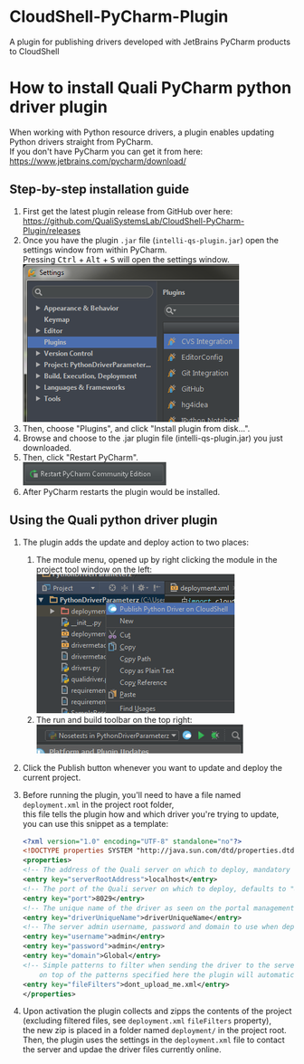 # CloudShell-PyCharm-Plugin
A plugin for publishing drivers developed with JetBrains PyCharm products to CloudShell

# How to install Quali PyCharm python driver plugin

When working with Python resource drivers, a plugin enables updating Python drivers straight from PyCharm.  
If you don't have PyCharm you can get it from here: https://www.jetbrains.com/pycharm/download/

## Step-by-step installation guide

1. First get the latest plugin release from GitHub over here:  
    https://github.com/QualiSystemsLab/CloudShell-PyCharm-Plugin/releases
2. Once you have the plugin `.jar` file (`intelli-qs-plugin.jar`) open the settings window from within PyCharm.  
    Pressing <kbd>Ctrl</kbd> + <kbd>Alt</kbd> + <kbd>S</kbd> will open the settings window.  
    ![Settings Window](/docs/images/settings_window.png)
3. Then, choose "Plugins", and click "Install plugin from disk...".  
4. Browse and choose to the .jar plugin file (intelli-qs-plugin.jar) you just downloaded.  
5. Then, click "Restart PyCharm".  
    ![Restart Button](/docs/images/restart_button.png)
6. After PyCharm restarts the plugin would be installed.

## Using the Quali python driver plugin
1. The plugin adds the update and deploy action to two places:
    1. The module menu, opened up by right clicking the module in the project tool window on the left:  
        ![Project Tool Window](/docs/images/module_menu.png)
    2. The run and build toolbar on the top right:  
        ![Runner Actions](/docs/images/build_menu.png)
2. Click the Publish button whenever you want to update and deploy the current project. 
3. Before running the plugin, you'll need to have a file named `deployment.xml` in the project root folder,  
    this file tells the plugin how and which driver you're trying to update, you can use this snippet as a template:
    
    ``` xml
    <?xml version="1.0" encoding="UTF-8" standalone="no"?>
    <!DOCTYPE properties SYSTEM "http://java.sun.com/dtd/properties.dtd">
    <properties>
    <!-- The address of the Quali server on which to deploy, mandatory -->
    <entry key="serverRootAddress">localhost</entry>
    <!-- The port of the Quali server on which to deploy, defaults to "8029" -->
    <entry key="port">8029</entry>
    <!-- The unique name of the driver as seen on the portal management, mandatory -->
    <entry key="driverUniqueName">driverUniqueName</entry>
    <!-- The server admin username, password and domain to use when deploying, defaults to "admin","admin" and "Global" -->
    <entry key="username">admin</entry>
    <entry key="password">admin</entry>
    <entry key="domain">Global</entry>
    <!-- Simple patterns to filter when sending the driver to the server separated by semicolons (e.g. "file.xml;logs/"),
        on top of the patterns specified here the plugin will automatically filter the "deployment/" and ".idea/" folders and the "deployment.xml" file -->
    <entry key="fileFilters">dont_upload_me.xml</entry>
    </properties>
    ```
    
4. Upon activation the plugin collects and zipps the contents of the project (excluding filtered files, see `deployment.xml` `fileFilters` property),  
    the new zip is placed in a folder named `deployment/` in the project root.
    Then, the plugin uses the settings in the `deployment.xml` file to contact the server and updae the driver files currently online.
